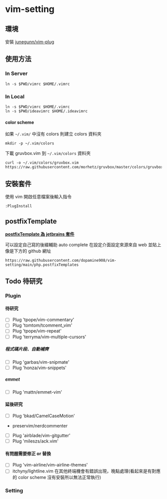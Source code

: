 # vim-setting

## 環境

安裝 [junegunn/vim-plug](https://github.com/junegunn/vim-plug)

## 使用方法

### In Server
```
ln -s $PWD/vimrc $HOME/.vimrc
```

### In Local
```
ln -s $PWD/vimrc $HOME/.vimrc
ln -s $PWD/ideavimrc $HOME/.ideavimrc
```

#### color scheme
如果 ```~/.vim/``` 中沒有 colors 則建立 colors 資料夾
```
mkdir -p ~/.vim/colors
```

下載 gruvbox.vim 到 ```~/.vim/colors``` 資料夾
```
curl -o ~/.vim/colors/gruvbox.vim https://raw.githubusercontent.com/morhetz/gruvbox/master/colors/gruvbox.vim
```
## 安裝套件

使用 vim 開啟任意檔案後輸入指令

```
:PlugInstall
```

## postfixTemplate

[**postfixTemplate 為 jetbrains 套件**](https://github.com/xylo/intellij-postfix-templates)

可以設定自己寫的後綴輔助 auto complete
在設定介面設定來源來自 web 
並貼上像是下方的 github 網址

```
https://raw.githubusercontent.com/dopamine908/vim-setting/main/php.postfixTemplates
```

## Todo 待研究

### Plugin

#### 待研究
- [ ] Plug 'tpope/vim-commentary'
- [ ] Plug 'tomtom/tcomment_vim'
- [ ] Plug 'tpope/vim-repeat'
- [ ] Plug 'terryma/vim-multiple-cursors'

##### 程式碼片段、自動補齊
- [ ] Plug 'garbas/vim-snipmate'
- [ ] Plug 'honza/vim-snippets'

##### emmet
- [ ] Plug 'mattn/emmet-vim'

#### 延後研究
- [ ] Plug 'bkad/CamelCaseMotion'
- preservim/nerdcommenter
- [ ] Plug 'airblade/vim-gitgutter'
- [ ] Plug 'mileszs/ack.vim'

#### 有問題需要修正 or 替換
- [ ] Plug 'vim-airline/vim-airline-themes'
- [ ] itchyny/lightline.vim 在其他終端機會有錯誤出現，晚點處理(看起來是有對應的 color scheme 沒有安裝所以無法正常執行)

### Setting 

